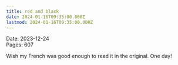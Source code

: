 ```yaml
---
title: red and black
date: 2024-01-16T09:35:00.000Z
lastmod: 2024-01-16T09:35:00.000Z
---
```

Date: 2023-12-24\
Pages: 607

Wish my French was good enough to read it in the original. One day!

